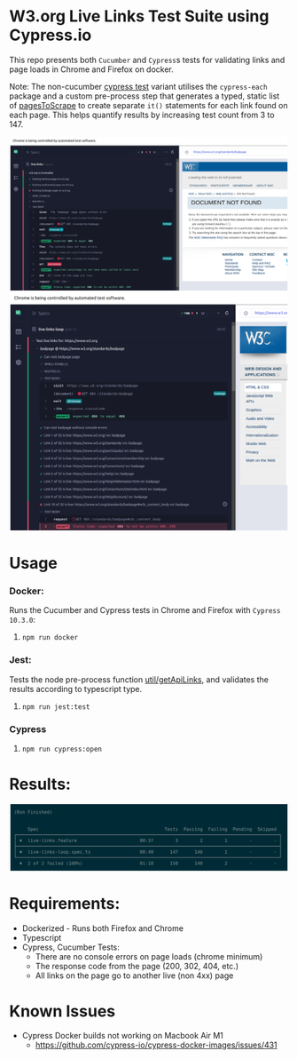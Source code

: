 # W3.org Live Links Test Suite using Cypress.io
This repo presents both `Cucumber` and `Cypress`s tests for validating links and page loads in Chrome and Firefox on docker.

Note: The non-cucumber [cypress test](cypress/e2e/cypress/live-links-loop.spec.ts) variant utilises the `cypress-each` package and a custom pre-process step that generates a typed, static list of [pagesToScrape](cypress/fixtures/pagesToScrape.ts) to create separate `it()` statements for each link found on each page. This helps quantify results by increasing test count from 3 to 147.
<div align="center">
  <img src="/assets/img/cucumber-link-scrape.png"
       width="500px"
  />
  <img src="/assets/img/badpage-link-scrape.png"
       width="500px"
  />
</div>

# Usage
### Docker: 
Runs the Cucumber and Cypress tests in Chrome and Firefox with `Cypress 10.3.0`:
1. `npm run docker`

### Jest: 
Tests the node pre-process function [util/getApiLinks](util/getApiLinks.test.ts), and validates the results according to typescript type.
1. `npm run jest:test`

### Cypress
1. `npm run cypress:open` 

# Results:
<div align="center">
  <img src="/assets/img/docker-run.png"
       width="500px"
  />
</div>

# Requirements:
- Dockerized - Runs both Firefox and Chrome
- Typescript
- Cypress, Cucumber Tests: 
    - There are no console errors on page loads (chrome minimum)
    - The response code from the page (200, 302, 404, etc.)
    - All links on the page go to another live (non 4xx) page

# Known Issues
- Cypress Docker builds not working on Macbook Air M1
  - https://github.com/cypress-io/cypress-docker-images/issues/431